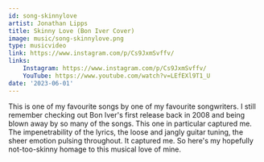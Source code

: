 ```yaml
---
id: song-skinnylove
artist: Jonathan Lipps
title: Skinny Love (Bon Iver Cover)
image: music/song-skinnylove.png
type: musicvideo
link: https://www.instagram.com/p/Cs9JxmSvffv/
links:
    Instagram: https://www.instagram.com/p/Cs9JxmSvffv/
    YouTube: https://www.youtube.com/watch?v=LEfEXl9T1_U
date: '2023-06-01'
---
```


This is one of my favourite songs by one of my favourite songwriters. I still remember checking out
Bon Iver's first release back in 2008 and being blown away by so many of the songs. This one in
particular captured me. The impenetrability of the lyrics, the loose and jangly guitar tuning, the
sheer emotion pulsing throughout. It captured me. So here's my hopefully not-too-skinny homage to
this musical love of mine.
